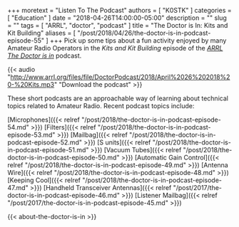+++
moretext = "Listen To The Podcast"
authors = [ "K0STK" ]
categories = [ "Education" ]
date = "2018-04-26T14:00:00-05:00"
description = ""
slug = ""
tags = [ "ARRL", "doctor", "podcast" ]
title = "The Doctor is In: Kits and Kit Building"
aliases = [ "/post/2018/04/26/the-doctor-is-in-podcast-episode-55" ]
+++
Pick up some tips about a fun activity enjoyed by many Amateur Radio
Operators in the
*Kits and Kit Building*
episode of the
[*ARRL The Doctor is in*](http://www.arrl.org/doctor/) podcast. 

<!--more-->

{{< audio "http://www.arrl.org/files/file/DoctorPodcast/2018/April%2026%202018%20-%20Kits.mp3" "Download the podcast" >}}

These short podcasts are an approachable way of learning about technical
topics related to Amateur Radio. Recent podcast topics include:

[Microphones]({{< relref "/post/2018/the-doctor-is-in-podcast-episode-54.md" >}})
[Filters]({{< relref "/post/2018/the-doctor-is-in-podcast-episode-53.md" >}})
[Mailbag]({{< relref "/post/2018/the-doctor-is-in-podcast-episode-52.md" >}})
[S units]({{< relref "/post/2018/the-doctor-is-in-podcast-episode-51.md" >}})
[Vacuum Tubes]({{< relref "/post/2018/the-doctor-is-in-podcast-episode-50.md" >}})
[Automatic Gain Control]({{< relref "/post/2018/the-doctor-is-in-podcast-episode-49.md" >}})
[Antenna Wire]({{< relref "/post/2018/the-doctor-is-in-podcast-episode-48.md" >}})
[Keeping Cool]({{< relref "/post/2018/the-doctor-is-in-podcast-episode-47.md" >}})
[Handheld Transceiver Antennas]({{< relref "/post/2017/the-doctor-is-in-podcast-episode-46.md" >}})
[Listener Mailbag]({{< relref "/post/2017/the-doctor-is-in-podcast-episode-45.md" >}})

{{< about-the-doctor-is-in >}}
